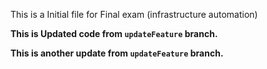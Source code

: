 This is a Initial file for Final exam (infrastructure automation)

**This is Updated code from `updateFeature` branch.** 

**This is another update from `updateFeature` branch.**